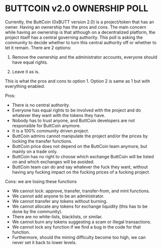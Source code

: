 # BUTTCOIN v2.0 OWNERSHIP POLL

Currently, the ButtCoin (0xBUTT version 2.0) is a project/token that has an owner. Having an ownership has the pros and cons. The main concern while having an ownership is that although on a decentralized platform, the project itself has a central governing authority. This poll is asking the community to decide whether to turn this central authority off or whether to let it remain. There are 2 options:

1. Remove the ownership and the administrator accounts, everyone should have equal rights.

2. Leave it as is.

This is what the pros and cons to option 1. Option 2 is same as 1 but with everything enabled.

Pros: 
- There is no central authority.
- Everyone has equal rights to be involved with the project and do whatever they want with the tokens they have. 
- Nobody has to trust anyone, and ButtCoin developers are not responsible for ButtCoin anymore. 
- It is a 100% community driven project. 
- ButtCoin admins cannot manipulate the project and/or the prices by locking the transfer functions. 
- ButtCoin price does not depend on the ButtCoin team anymore, but mainly on a trade only. 
- ButtCoin has no right to choose which exchange ButtCoin will be listed on and which exchanges will be avoided.
- ButtCoin team can do and say whatever the fuck they want, without having any fucking impact on the fucking prices of a fucking project.

Cons: we are losing these functions
- We cannot lock: approve, transfer, transfer-from, and mint functions.
- We cannot add anyone to be an administrator.
- We cannot transfer any tokens without burning.
- We cannot allocate any tokens for exchange liquidity (this has to be done by the community).
- There are no white-lists, blacklists, or similar.
- We cannot burn any tokens suggesting a scam or illegal transactions.
- We cannot lock any function if we find a bug in the code for that function.
- Furthermore, should the mining difficulty become too high, we can never set it back to lower levels.

